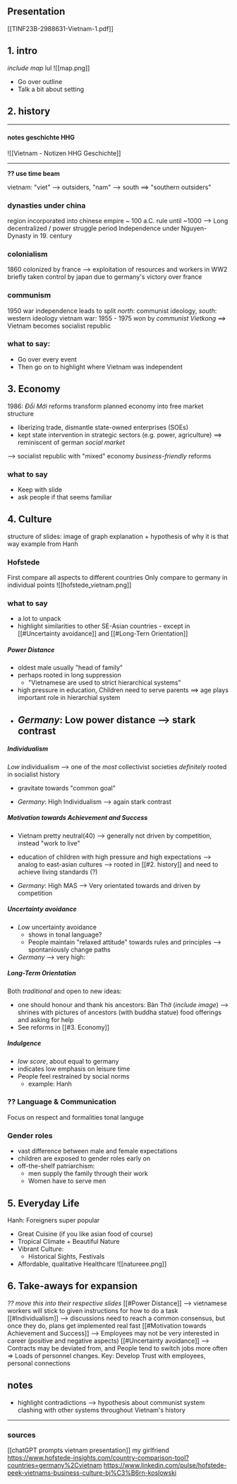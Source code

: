 ## Presentation
[[TINF23B-2988631-Vietnam-1.pdf]]

## 1. intro
_include map_ lul
![[map.png]]
- Go over outline
- Talk a bit about setting

## 2. history
---
#### notes geschichte HHG
![[Vietnam - Notizen HHG Geschichte]]

---
__?? use time beam__

vietnam: "viet" --> outsiders, "nam" --> south
	==> "southern outsiders"

### dynasties under china
region incorporated into chinese empire ~ 100 a.C.
rule until ~1000
	--> Long decentralized / power struggle period
Independence under Nguyen-Dynasty in 19. century
### colonialism
1860 colonized by france --> exploitation of resources and workers
in WW2 briefly taken control by japan due to germany's victory over france
### communism
1950 war independence leads to split 
	_north_: communist ideology, _south_: western ideology
vietnam war: 1955 - 1975
	won by _communist Vietkong_ ==> Vietnam becomes socialist republic


### what to say:
- Go over every event
- Then go on to highlight where Vietnam was independent

## 3. Economy 
1986: _Đổi Mới_ reforms transform planned economy into free market structure
- liberizing trade, dismantle state-owned enterprises (SOEs)
- kept state intervention in strategic sectors (e.g. power, agriculture)
==> reminiscent of german _social market_

--> socialist republic with "mixed" economy
_business-friendly_ reforms

### what to say
- Keep with slide
- ask people if that seems familiar
## 4. Culture
structure of slides:
	image of graph
	explanation + hypothesis of why it is that way
	example from Hanh
### Hofstede
First compare all aspects to different countries
Only compare to germany in individual points
	![[hofstede_vietnam.png]]
### what to say
- a lot to unpack
- highlight similarities to other SE-Asian countries - except in [[#Uncertainty avoidance]] and [[#Long-Tern Orientation]]

##### Power Distance
- oldest male usually "head of family"
- perhaps rooted in long suppression
	- "Vietnamese are used to strict hierarchical systems"
- high pressure in education, Children need to serve parents
	==> age plays important role in hierarchial system
- _Germany_: Low power distance --> stark contrast
	- 
##### Individualism
_Low_ individualism --> one of the _most_ collectivist societies
_definitely_ rooted in socialist history
- gravitate towards "common goal"

- _Germany_: High Individualism --> again stark contrast

##### Motivation towards Achievement and Success
- Vietnam pretty neutral(40)
	--> generally not driven by competition, instead "work to live"

- education of children with high pressure and high expectations
	--> analog to east-asian cultures
--> rooted in [[#2. history]] and need to achieve living standards (?)
- _Germany_: High MAS --> Very orientated towards and driven by competition

##### Uncertainty avoidance
- *Low* uncertainty avoidance
	- shows in tonal language?
	- People maintain "relaxed attitude" towards rules and principles
		--> spontaniously change paths
- _Germany_ --> very high: 

##### Long-Term Orientation

Both _traditional_ and open to new ideas:
- one should honour and thank his ancestors:
	Bàn Thờ (_include image_)
	--> shrines with pictures of ancestors (with buddha statue)
	food offerings and asking for help 
- See reforms in [[#3. Economy]]

##### Indulgence
- _low score_, about equal to germany
- indicates low emphasis on leisure time
- People feel restrained by social norms
	- example: Hanh

### ?? Language & Communication
Focus on respect and formalities
tonal languge

### Gender roles
- vast difference between male and female expectations
- children are exposed to gender roles early on
- off-the-shelf patriarchism:
	- men supply the family through their work
	- Women have to serve men


## 5. Everyday Life
Hanh: Foreigners super popular
- Great Cuisine (if you like asian food of course)
- Tropical Climate + Beautiful Nature
- Vibrant Culture:
	- Historical Sights, Festivals
- Affordable, qualitative Healthcare
 ![[natureee.png]]

## 6. Take-aways for expansion
_?? move this into their respective slides_
[[#Power Distance]] --> vietnamese workers will stick to given instructions for how to do a task
[[#Individualism]] --> discussions need to reach a common consensus, but once they do, plans get implemented real fast
[[#Motivation towards Achievement and Success]] --> Employees may not be very interested in career (positive and negative aspects)
[[#Uncertainty avoidance]] --> Contracts may be deviated from, and People tend to switch jobs more often => Loads of personnel changes. Key: Develop Trust with employees, personal connections



## notes
- highlight contradictions --> hypothesis about communist system clashing with other systems throughout Vietnam's history

---
### sources
[[chatGPT prompts vietnam presentation]]
my girlfriend
https://www.hofstede-insights.com/country-comparison-tool?countries=germany%2Cvietnam
https://www.linkedin.com/pulse/hofstede-peek-vietnams-business-culture-bj%C3%B6rn-koslowski